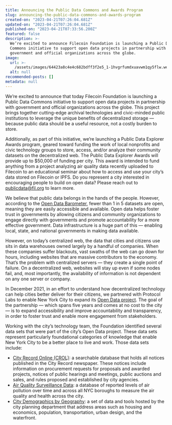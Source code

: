 ```yaml
---
title: Announcing the Public Data Commons and Awards Program
slug: announcing-the-public-data-commons-and-awards-program
created-on: "2023-04-21T07:26:04.681Z"
updated-on: "2023-04-21T07:26:04.681Z"
published-on: "2023-04-21T07:33:56.200Z"
featured: false
description: >-
  We’re excited to announce Filecoin Foundation is launching a Public Data
  Commons initiative to support open data projects in partnership with
  government and official organizations across the globe.
image:
  url: >-
    /assets/images/64423a8c4e4c682bdff3f2e5_1-1hvgrfumdxuavwm1qy5flw.webp
  alt: null
recommended-posts: []
metadata: null
---
```


We’re excited to announce that today Filecoin Foundation is launching a Public Data Commons initiative to support open data projects in partnership with government and official organizations across the globe. This project brings together cutting-edge archival technologies and civic-minded public institutions to leverage the unique benefits of decentralized storage — because public data should be a useful resource, not a costly burden to store.

Additionally, as part of this initiative, we’re launching a Public Data Explorer Awards program, geared toward funding the work of local nonprofits and civic technology groups to store, access, and/or analyze their community datasets on the decentralized web. The Public Data Explorer Awards will provide up to $50,000 of funding per city. This award is intended to fund anything from a project analyzing air quality data recently uploaded to Filecoin to an educational seminar about how to access and use your city’s data stored on Filecoin or IPFS. Do you represent a city interested in encouraging people to build on open data? Please reach out to [publicdata@fil.org](mailto:publicdata@fil.org) to learn more.

We believe that public data belongs in the hands of the people. However, according to the [Open Data Barometer](https://opendatabarometer.org/leadersedition/report/#executive-summary), fewer than 1 in 5 datasets are open, meaning they are easily accessible and available. Open data helps foster trust in governments by allowing citizens and community organizations to engage directly with governments and promote accountability for a more effective government. Data infrastructure is a huge part of this — enabling local, state, and national governments in making data available.

However, on today’s centralized web, the data that cities and citizens use sits in data warehouses owned largely by a handful of companies. When these companies suffer blackouts, vast swaths of the web can go down for hours, including websites that are massive contributors to the economy. That’s the problem with centralized servers — they create a single point of failure. On a decentralized web, websites will stay up even if some nodes fail, and, most importantly, the availability of information is not dependent on any one server or company.

In December 2021, in an effort to understand how decentralized technology can help cities better deliver for their citizens, we partnered with Protocol Labs to enable New York City to expand its [Open Data project](https://opendata.cityofnewyork.us/). The goal of the partnership — which spans five years and comes at no cost to the city — is to expand accessibility and improve accountability and transparency, in order to foster trust and enable more engagement from stakeholders.

Working with the city’s technology team, the Foundation identified several data sets that were part of the city’s Open Data project. These data sets represent particularly foundational categories of knowledge that enable New York City to be a better place to live and work. Those data sets include:

- [City Record Online (CROL)](https://www1.nyc.gov/site/dcas/about/city-record.page#:~:text=The%20City%20Record%20Online%20%28CROL%29%20is%20a%20fully,official%20rules%20proposed%20and%20adopted%20by%20city%20agencies.): a searchable database that holds all notices published in the City Record newspaper. These notices include information on procurement requests for proposals and awarded projects, notices of public hearings and meetings, public auctions and sales, and rules proposed and established by city agencies.
- [Air Quality Surveillance Data](https://data.cityofnewyork.us/Environment/Air-Quality/c3uy-2p5r): a database of reported levels of air pollution over time and across all NYC boroughs to measure the air quality and health across the city.
- [City Demographics by Geography](https://www1.nyc.gov/site/planning/data-maps/nyc-population/geographic-reference.page): a set of data and tools hosted by the city planning department that address areas such as housing and economics, population, transportation, urban design, and the waterfront.
